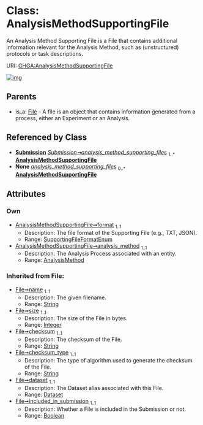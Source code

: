 
# Class: AnalysisMethodSupportingFile


An Analysis Method Supporting File is a File that contains additional information relevant for the Analysis Method, such as (unstructured) protocols or task descriptions.

URI: [GHGA:AnalysisMethodSupportingFile](https://w3id.org/GHGA/AnalysisMethodSupportingFile)


[![img](https://yuml.me/diagram/nofunky;dir:TB/class/[Submission],[File],[Dataset],[AnalysisMethod]<analysis_method%201..1-%20[AnalysisMethodSupportingFile&#124;format:SupportingFileFormatEnum;name(i):string;size(i):integer;checksum(i):string;checksum_type(i):string;included_in_submission(i):boolean;alias(i):string],[Submission]++-%20analysis_method_supporting_files%201..*>[AnalysisMethodSupportingFile],[Submission]-%20analysis_method_supporting_files(i)%200..*>[AnalysisMethodSupportingFile],[File]^-[AnalysisMethodSupportingFile],[AnalysisMethod])](https://yuml.me/diagram/nofunky;dir:TB/class/[Submission],[File],[Dataset],[AnalysisMethod]<analysis_method%201..1-%20[AnalysisMethodSupportingFile&#124;format:SupportingFileFormatEnum;name(i):string;size(i):integer;checksum(i):string;checksum_type(i):string;included_in_submission(i):boolean;alias(i):string],[Submission]++-%20analysis_method_supporting_files%201..*>[AnalysisMethodSupportingFile],[Submission]-%20analysis_method_supporting_files(i)%200..*>[AnalysisMethodSupportingFile],[File]^-[AnalysisMethodSupportingFile],[AnalysisMethod])

## Parents

 *  is_a: [File](File.md) - A file is an object that contains information generated from a process, either an Experiment or an Analysis.

## Referenced by Class

 *  **[Submission](Submission.md)** *[Submission➞analysis_method_supporting_files](Submission_analysis_method_supporting_files.md)*  <sub>1..\*</sub>  **[AnalysisMethodSupportingFile](AnalysisMethodSupportingFile.md)**
 *  **None** *[analysis_method_supporting_files](analysis_method_supporting_files.md)*  <sub>0..\*</sub>  **[AnalysisMethodSupportingFile](AnalysisMethodSupportingFile.md)**

## Attributes


### Own

 * [AnalysisMethodSupportingFile➞format](AnalysisMethodSupportingFile_format.md)  <sub>1..1</sub>
     * Description: The file format of the Supporting File (e.g., TXT, JSON).
     * Range: [SupportingFileFormatEnum](SupportingFileFormatEnum.md)
 * [AnalysisMethodSupportingFile➞analysis_method](AnalysisMethodSupportingFile_analysis_method.md)  <sub>1..1</sub>
     * Description: The Analysis Process associated with an entity.
     * Range: [AnalysisMethod](AnalysisMethod.md)

### Inherited from File:

 * [File➞name](File_name.md)  <sub>1..1</sub>
     * Description: The given filename.
     * Range: [String](types/String.md)
 * [File➞size](File_size.md)  <sub>1..1</sub>
     * Description: The size of the File in bytes.
     * Range: [Integer](types/Integer.md)
 * [File➞checksum](File_checksum.md)  <sub>1..1</sub>
     * Description: The checksum of the File.
     * Range: [String](types/String.md)
 * [File➞checksum_type](File_checksum_type.md)  <sub>1..1</sub>
     * Description: The type of algorithm used to generate the checksum of the File.
     * Range: [String](types/String.md)
 * [File➞dataset](File_dataset.md)  <sub>1..1</sub>
     * Description: The Dataset alias associated with this File.
     * Range: [Dataset](Dataset.md)
 * [File➞included_in_submission](File_included_in_submission.md)  <sub>1..1</sub>
     * Description: Whether a File is included in the Submission or not.
     * Range: [Boolean](types/Boolean.md)
